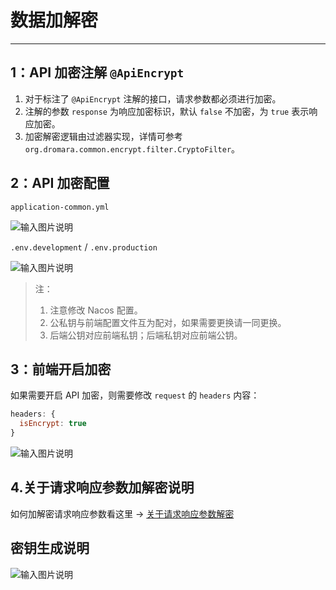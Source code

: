# 数据加解密
- - -

## 1：API 加密注解 `@ApiEncrypt`
1. 对于标注了 `@ApiEncrypt` 注解的接口，请求参数都必须进行加密。
2. 注解的参数 `response` 为响应加密标识，默认 `false` 不加密，为 `true` 表示响应加密。
3. 加密解密逻辑由过滤器实现，详情可参考 `org.dromara.common.encrypt.filter.CryptoFilter`。

## 2：API 加密配置
`application-common.yml`

![输入图片说明](https://foruda.gitee.com/images/1701133628809355269/8979704a_4959041.png "屏幕截图")

`.env.development` / `.env.production`

![输入图片说明](https://foruda.gitee.com/images/1709533252413969800/1d0dff25_1766278.png "屏幕截图")

> 注：
> 1. 注意修改 Nacos 配置。
> 2. 公私钥与前端配置文件互为配对，如果需要更换请一同更换。
> 3. 后端公钥对应前端私钥；后端私钥对应前端公钥。

## 3：前端开启加密
如果需要开启 API 加密，则需要修改 `request` 的 `headers` 内容：
```Javascript
headers: {
  isEncrypt: true
}
```

![输入图片说明](https://foruda.gitee.com/images/1701137141916998346/5e839bbe_4959041.png "屏幕截图")

## 4.关于请求响应参数加解密说明

如何加解密请求响应参数看这里 -> [关于请求响应参数解密](/questions/api_encrypt.md)

## 密钥生成说明

![输入图片说明](https://foruda.gitee.com/images/1675577852271308699/9b30258e_1766278.png "屏幕截图")